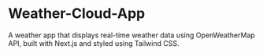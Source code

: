 # Weather-Cloud-App
A weather app that displays real-time weather data using OpenWeatherMap API, built with Next.js and styled using Tailwind CSS.
